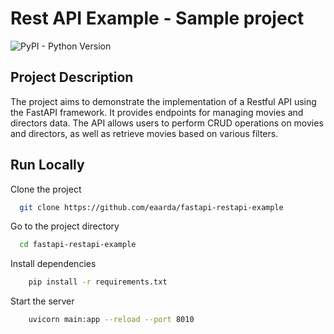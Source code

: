 
# Rest API Example - Sample project

![PyPI - Python Version](https://img.shields.io/badge/python-3.9-blue)


## Project Description

The project aims to demonstrate the implementation of a Restful API using the FastAPI framework. It provides endpoints for managing movies and directors data. The API allows users to perform CRUD operations on movies and directors, as well as retrieve movies based on various filters.







## Run Locally

Clone the project

```bash
  git clone https://github.com/eaarda/fastapi-restapi-example
```

Go to the project directory

```bash
  cd fastapi-restapi-example
```

Install dependencies

```bash
    pip install -r requirements.txt
```

Start the server

```bash
    uvicorn main:app --reload --port 8010
```

